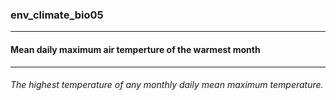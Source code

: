 ### env_climate_bio05



------
#### Mean daily maximum air temperture of the warmest month



------
###### The highest temperature of any monthly daily mean maximum temperature.
